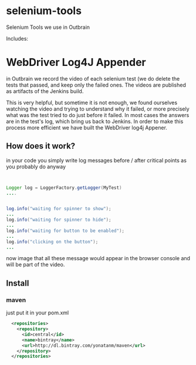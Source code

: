 selenium-tools
==============

Selenium Tools we use in Outbrain

Includes:

# WebDriver Log4J Appender
in Outbrain we record the video of each selenium test (we do delete the tests
that passed, and keep only the failed ones. The videos are published as
artifacts of the Jenkins build.

This is very helpful, but sometime it is not enough, we found ourselves   watching the video and trying to understand why it failed, or more precisely
what was the test tried to do just before it failed. In most cases the answers
are in the test's log, which bring us back to Jenkins. 
In order to make this process more
efficient we have built the WebDriver log4j Appener.

## How does it work?
in your code you simply write log messages before / after critical points as
you probably do anyway


```java


Logger log = LoggerFactory.getLogger(MyTest)
....


log.info("waiting for spinner to show");
...
log.info("waiting for spinner to hide");
...
log.info("waiting for button to be enabled");
...
log.info("clicking on the button");
...

```

now image that all these message would appear in the browser console and will
be part of the video.

## Install

### maven
just put it in your pom.xml

```xml
  <repositories>
    <repository>
      <id>central</id>
      <name>bintray</name>
      <url>http://dl.bintray.com/yonatanm/maven</url>
    </repository>
  </repositories>
```

